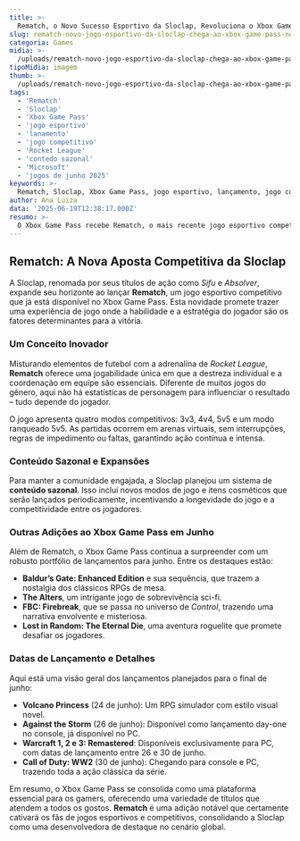 ```yaml
---
title: >-
  Rematch, o Novo Sucesso Esportivo da Sloclap, Revoluciona o Xbox Game Pass
slug: rematch-novo-jogo-esportivo-da-sloclap-chega-ao-xbox-game-pass-no-lancamento
categoria: Games
midia: >-
  /uploads/rematch-novo-jogo-esportivo-da-sloclap-chega-ao-xbox-game-pass-no-lancamento-thumb.jpeg
tipoMidia: imagem
thumb: >-
  /uploads/rematch-novo-jogo-esportivo-da-sloclap-chega-ao-xbox-game-pass-no-lancamento-thumb.jpeg
tags:
  - 'Rematch'
  - 'Sloclap'
  - 'Xbox Game Pass'
  - 'jogo esportivo'
  - 'lanamento'
  - 'jogo competitivo'
  - 'Rocket League'
  - 'contedo sazonal'
  - 'Microsoft'
  - 'jogos de junho 2025'
keywords: >-
  Rematch, Sloclap, Xbox Game Pass, jogo esportivo, lançamento, jogo competitivo, Rocket League, conteúdo sazonal, Microsoft, jogos de junho 2025
author: Ana Luiza
data: '2025-06-19T12:38:17.000Z'
resumo: >-
  O Xbox Game Pass recebe Rematch, o mais recente jogo esportivo competitivo da Sloclap, já disponível como lançamento direto no serviço. Com um estilo de jogo inovador e focado na habilidade, o título promete agitar o mundo dos games.
---
```


## Rematch: A Nova Aposta Competitiva da Sloclap

A Sloclap, renomada por seus títulos de ação como _Sifu_ e _Absolver_, expande seu horizonte ao lançar **Rematch**, um jogo esportivo competitivo que já está disponível no Xbox Game Pass. Esta novidade promete trazer uma experiência de jogo onde a habilidade e a estratégia do jogador são os fatores determinantes para a vitória. 

### Um Conceito Inovador

Misturando elementos de futebol com a adrenalina de _Rocket League_, **Rematch** oferece uma jogabilidade única em que a destreza individual e a coordenação em equipe são essenciais. Diferente de muitos jogos do gênero, aqui não há estatísticas de personagem para influenciar o resultado – tudo depende do jogador.

O jogo apresenta quatro modos competitivos: 3v3, 4v4, 5v5 e um modo ranqueado 5v5. As partidas ocorrem em arenas virtuais, sem interrupções, regras de impedimento ou faltas, garantindo ação contínua e intensa.

### Conteúdo Sazonal e Expansões

Para manter a comunidade engajada, a Sloclap planejou um sistema de **conteúdo sazonal**. Isso inclui novos modos de jogo e itens cosméticos que serão lançados periodicamente, incentivando a longevidade do jogo e a competitividade entre os jogadores.

### Outras Adições ao Xbox Game Pass em Junho

Além de Rematch, o Xbox Game Pass continua a surpreender com um robusto portfólio de lançamentos para junho. Entre os destaques estão:

- **Baldur’s Gate: Enhanced Edition** e sua sequência, que trazem a nostalgia dos clássicos RPGs de mesa.
- **The Alters**, um intrigante jogo de sobrevivência sci-fi.
- **FBC: Firebreak**, que se passa no universo de _Control_, trazendo uma narrativa envolvente e misteriosa.
- **Lost in Random: The Eternal Die**, uma aventura roguelite que promete desafiar os jogadores.

### Datas de Lançamento e Detalhes

Aqui está uma visão geral dos lançamentos planejados para o final de junho:

- **Volcano Princess** (24 de junho): Um RPG simulador com estilo visual novel.
- **Against the Storm** (26 de junho): Disponível como lançamento day-one no console, já disponível no PC.
- **Warcraft 1, 2 e 3: Remastered**: Disponíveis exclusivamente para PC, com datas de lançamento entre 26 e 30 de junho.
- **Call of Duty: WW2** (30 de junho): Chegando para console e PC, trazendo toda a ação clássica da série.

Em resumo, o Xbox Game Pass se consolida como uma plataforma essencial para os gamers, oferecendo uma variedade de títulos que atendem a todos os gostos. **Rematch** é uma adição notável que certamente cativará os fãs de jogos esportivos e competitivos, consolidando a Sloclap como uma desenvolvedora de destaque no cenário global.